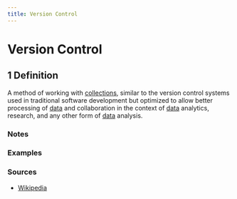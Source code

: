 ```yaml
---
title: Version Control
---
```


# Version Control

## 1 Definition
A method of working with [collections](../collection), similar to the version control systems used in traditional software development but optimized to allow better processing of [data](../data) and collaboration in the context of [data](../data) analytics, research, and any other form of [data](../data) analysis.

### Notes

### Examples 

### Sources 
- [Wikipedia](https://en.wikipedia.org/wiki/Data_version_control)